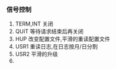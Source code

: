 ### 信号控制
1. TERM,INT 关闭
2. QUIT 等待请求结束后再关闭
3. HUP 改变配置文件,平滑的重读配置文件
4. USR1 重读日志,在日志按月/日分割
5. USR2 平滑的升级
6. 